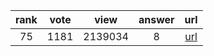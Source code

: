 
| rank | vote | view | answer | url |
|:-:|:-:|:-:|:-:|:-:|
|75|1181|2139034|8| [url](http://stackoverflow.com/questions/2835559/parsing-values-from-a-json-file) |
